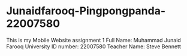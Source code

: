 # Junaidfarooq-Pingpongpanda-22007580
This is my Mobile Website assignment 1
Full Name: Muhammad Junaid Farooq
University ID number: 22007580
Teacher Name: Steve Bennett
